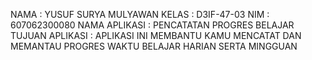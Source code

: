 NAMA : YUSUF SURYA MULYAWAN
KELAS : D3IF-47-03
NIM : 607062300080
NAMA APLIKASI : PENCATATAN PROGRES BELAJAR
TUJUAN APLIKASI : APLIKASI INI MEMBANTU KAMU MENCATAT DAN MEMANTAU PROGRES WAKTU BELAJAR HARIAN SERTA MINGGUAN